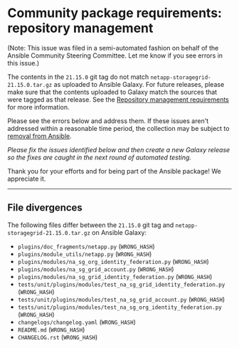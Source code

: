 # Community package requirements: repository management

(Note: This issue was filed in a semi-automated fashion on behalf of the Ansible Community Steering Committee. Let me know if you see errors in this issue.)


The contents in the `21.15.0` git tag do not match `netapp-storagegrid-21.15.0.tar.gz` as uploaded to Ansible Galaxy. For future releases, please make sure that the contents uploaded to Galaxy match the sources that were tagged as that release. See the [Repository management requirements][repo-mgmt] for more information.

Please see the errors below and address them. If these issues aren't addressed within a reasonable time period, the collection may be subject to [removal from Ansible][removal].

*Please fix the issues identified below and then create a new Galaxy release so the fixes are caught in the next round of automated testing.*

Thank you for your efforts and for being part of the Ansible package! We appreciate it.

---


## File divergences

The following files differ between the `21.15.0` git tag and `netapp-storagegrid-21.15.0.tar.gz` on Ansible Galaxy:

- `plugins/doc_fragments/netapp.py` (`WRONG_HASH`)
- `plugins/module_utils/netapp.py` (`WRONG_HASH`)
- `plugins/modules/na_sg_org_identity_federation.py` (`WRONG_HASH`)
- `plugins/modules/na_sg_grid_account.py` (`WRONG_HASH`)
- `plugins/modules/na_sg_grid_identity_federation.py` (`WRONG_HASH`)
- `tests/unit/plugins/modules/test_na_sg_grid_identity_federation.py` (`WRONG_HASH`)
- `tests/unit/plugins/modules/test_na_sg_grid_account.py` (`WRONG_HASH`)
- `tests/unit/plugins/modules/test_na_sg_org_identity_federation.py` (`WRONG_HASH`)
- `changelogs/changelog.yaml` (`WRONG_HASH`)
- `README.md` (`WRONG_HASH`)
- `CHANGELOG.rst` (`WRONG_HASH`)


[ci-testing]: https://docs.ansible.com/ansible/latest/community/collection_contributors/collection_requirements.html#ci-testing
[repo-mgmt]: https://docs.ansible.com/ansible/latest/community/collection_contributors/collection_requirements.html#repository-management
[removal]: https://github.com/ansible-collections/overview/blob/main/removal_from_ansible.rst
